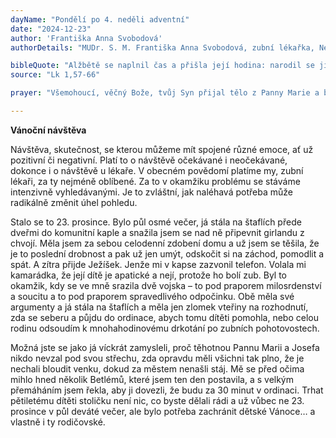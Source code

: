 ```yaml
---
dayName: "Pondělí po 4. neděli adventní"
date: "2024-12-23"
author: 'Františka Anna Svobodová'
authorDetails: "MUDr. S. M. Františka Anna Svobodová, zubní lékařka, Nemocnice Milosrdných sester sv. Karla Boromejského"

bibleQuote: "Alžbětě se naplnil čas a přišla její hodina: narodil se jí syn. Když její sousedé a příbuzní uslyšeli, že jí Pán prokázal velikou milost, radovali se s ní. Osmého dne přišli obřezat dítě a chtěli mu dát po jeho otci jméno Zachariáš. Jeho matka na to řekla: „Ne, ale bude se jmenovat Jan!“ Namítli jí: „Tak se nikdo z tvého příbuzenstva nejmenuje.“ Posunky naznačovali jeho otci, jaké by mu chtěl dát jméno. On si vyžádal tabulku a napsal: „Jeho jméno je Jan.“ Všichni se tomu podivili. Ihned se mu uvolnila ústa i jazyk a on mluvil a chválil Boha. Všech jejich sousedů se zmocnila bázeň a po celém judském pohoří se mluvilo o všech těch událostech. Všichni, kdo to uslyšeli, uvažovali o tom v srdci a ptali se: „Co asi z toho dítěte bude? Vždyť ruka Páně byla s ním!“"
source: "Lk 1,57-66"

prayer: "Všemohoucí, věčný Bože, tvůj Syn přijal tělo z Panny Marie a byl nám podobný ve všem kromě hříchu; připravujeme se oslavit jeho narození a prosíme tě: dej, ať nám otevře prameny tvého milosrdenství. Neboť on s tebou v jednotě Ducha Svatého žije a kraluje po všechny věky věků. Amen."

---
```


**Vánoční návštěva**

Návštěva, skutečnost, se kterou můžeme mít spojené různé emoce, ať už pozitivní či negativní. Platí to o návštěvě očekávané i neočekávané, dokonce i o návštěvě u lékaře. V obecném povědomí platíme my, zubní lékaři, za ty nejméně oblíbené. Za to v okamžiku problému se stáváme intenzivně vyhledávanými. Je to zvláštní, jak naléhavá potřeba může radikálně změnit úhel pohledu.

Stalo se to 23. prosince. Bylo půl osmé večer, já stála na štaflích přede dveřmi do komunitní kaple a snažila jsem se nad ně připevnit girlandu z chvojí. Měla jsem za sebou celodenní zdobení domu a už jsem se těšila, že je to poslední drobnost a pak už jen umýt, odskočit si na záchod, pomodlit a spát. A zítra přijde Ježíšek. Jenže mi v kapse zazvonil telefon. Volala mi kamarádka, že její dítě je apatické a nejí, protože ho bolí zub. Byl to okamžik, kdy se ve mně srazila dvě vojska – to pod praporem milosrdenství a soucitu a to pod praporem spravedlivého odpočinku. Obě měla své argumenty a já stála na štaflích a měla jen zlomek vteřiny na rozhodnutí, zda se seberu a půjdu do ordinace, abych tomu dítěti pomohla, nebo celou rodinu odsoudím k mnohahodinovému drkotání po zubních pohotovostech.

Možná jste se jako já víckrát zamysleli, proč těhotnou Pannu Marii a Josefa nikdo nevzal pod svou střechu, zda opravdu měli všichni tak plno, že je nechali bloudit venku, dokud za městem nenašli stáj. Mě se před očima mihlo hned několik Betlémů, které jsem ten den postavila, a s velkým přemáháním jsem řekla, aby ji dovezli, že budu za 30 minut v ordinaci. Trhat pětiletému dítěti stoličku není nic, co byste dělali rádi a už vůbec ne 23. prosince v půl deváté večer, ale bylo potřeba zachránit dětské Vánoce… a vlastně i ty rodičovské.

